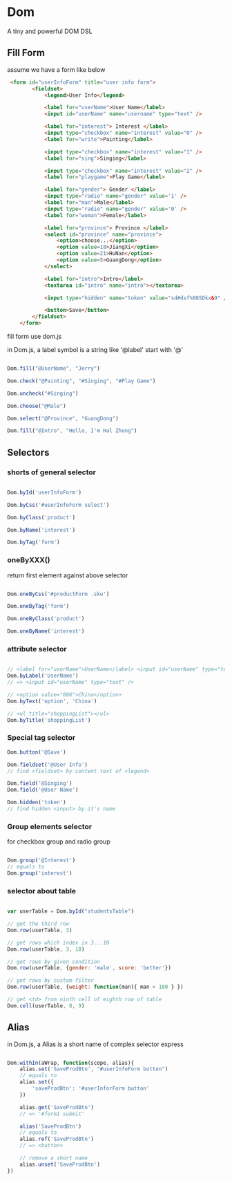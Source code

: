 Dom
======
A tiny and powerful DOM DSL


Fill Form
---------
assume we have a form like below

```html
 <form id="userInfoForm" title="user info form">
        <fieldset>
            <legend>User Info</legend>

            <label for="userName">User Name</label>
            <input id="userName" name="username" type="text" />

            <label for="interest"> Interest </label>
            <input type="checkbox" name="interest" value="0" />
            <label for="write">Painting</label>

            <input type="checkbox" name="interest" value="1" />
            <label for="sing">Singing</label>

            <input type="checkbox" name="interest" value="2" />
            <label for="playgame">Play Game</label>

            <label for="gender"> Gender </label>
            <input type="radio" name="gender" value='1' />
            <label for="man">Male</label>
            <input type="radio" name="gender" value='0' />
            <label for="woman">Female</label>

            <label for="province"> Province </label>
            <select id="province" name="province">
                <option>choose...</option>
                <option value=18>JiangXi</option>
                <option value=21>HuNan</option>
                <option value=5>GuangDong</option>
            </select>

            <label for="intro">Intro</label>
            <textarea id="intro" name="intro"></textarea>

            <input type="hidden" name="token" value="sd#dsf%88SDkx&9" />

            <button>Save</button>
        </fieldset>
    </form>
```

fill form use dom.js

in Dom.js, a label symbol is a string like '@label' start with '@'

```javascript

Dom.fill("@UserName", "Jerry")

Dom.check("@Painting", "#Singing", "#Play Game")

Dom.uncheck("#Singing")

Dom.choose("@Male")

Dom.select("@Province", "GuangDong")

Dom.fill("@Intro", "Hello, I'm Hal Zhong")

```

Selectors
---------

### shorts of general selector 

```javascript

Dom.byId('userInfoForm')

Dom.byCss('#userInfoForm select')

Dom.byClass('product')

Dom.byName('interest')

Dom.byTag('form')

```

### oneByXXX()
return first element against above selector

```javascript

Dom.oneByCss('#productForm .sku')

Dom.oneByTag('form')

Dom.oneByClass('product')

Dom.oneByName('interest')


```

### attribute selector 

```javascript

// <label for="userName">UserName</label> <input id="userName" type="text" />
Dom.byLabel('UserName')
// => <input id="userName" type="text" />

// <option value="086">China</option>
Dom.byText('option', 'China')

// <ul title="shoppingList"></ul>
Dom.byTitle('shoppingList')


```


### Special tag selector

```javascript
Dom.button('@Save')

Dom.fieldset('@User Info')
// find <fieldset> by content text of <legend>

Dom.field('@Singing')
Dom.field('@User Name')

Dom.hidden('token')
// find hidden <input> by it's name


```

### Group elements selector
for checkbox group and radio group

```javascript

Dom.group('@Interest')
// equals to
Dom.group('interest')

```


### selector about table

```javascript

var userTable = Dom.byId("studentsTable")

// get the third row
Dom.row(userTable, 3)

// get rows which index in 3...10
Dom.row(userTable, 3, 10)

// get rows by given condition
Dom.row(userTable, {gender: 'male', score: 'better'})

// get rows by custom filter
Dom.row(userTable, {weight: function(man){ man > 100 } })

// get <td> from ninth cell of eighth row of table
Dom.cell(userTable, 8, 9)
```

Alias
---------
in Dom.js, a Alias is a short name of complex selector express


```javascript

Dom.withIn(aWrap, function(scope, alias){
    alias.set('SaveProdBtn', "#userInfoForm button")
	// equals to
	alias.set({
		'saveProdBtn': '#userInforForm button'
	})

	alias.get('SaveProdBtn')
	// => '#form1 submit'

	alias('SaveProdBtn')
	// equals to
	alias.ref('SaveProdBtn')
	// => <button>

	// remove a short name
	alias.unset('SaveProdBtn')
})

```
